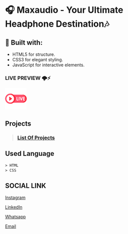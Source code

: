 # 🎧 Maxaudio - Your Ultimate Headphone Destination🎶

## 🔧 Built with:
- HTML5 for structure.
- CSS3 for elegant styling.
- JavaScript for interactive elements.
  
### LIVE PREVIEW 🌩⚡
<a href=""><img src="livepreview.png" width="70" height="70"></a>

## Projects

> ### [List Of Projects](https://github.com/Balamuruganpm/MyAllProjects)

## Used Language

```
> HTML
> CSS
```

## SOCIAL LINK

[Instagram](https://instagram.com/balaselfie_bd)

[LinkedIn](https://www.linkedin.com/in/balamurugan-p-m)

[Whatsapp](https://wa.me/+919677804820)

[Email](mailto:balamuruganedsty@gmail.com)
